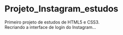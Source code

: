 # Projeto_Instagram_estudos
Primeiro projeto de estudos de HTML5 e CSS3. </br>
Recriando a interface de login do Instagram...

